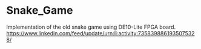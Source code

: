# Snake_Game
Implementation of the old snake game using DE10-Lite FPGA board.
https://www.linkedin.com/feed/update/urn:li:activity:7358398861935075328/
